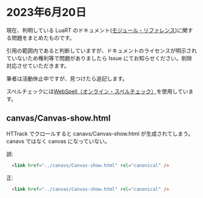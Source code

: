 # 2023年6月20日

現在、判明している LuaRT のドキュメント([モジュール・リファレンス](https://luart.org/doc/modules.html))に関する問題をまとめたものです。

引用の範囲内であると判断していますが、ドキュメントのライセンスが明示されていないため権利等で問題がありましたら Issue にてお知らせください。削除対応させていただきます。

筆者は活動休止中ですが、見つけたら追記します。

スペルチェックには[WebSpell（オンライン・スペルチェック）](https://lsd-project.jp/ja/service/webspell/index.html)を使用しています。


## canvas/Canvas-show.html

HTTrack でクロールすると canavs/Canvas-show.html が生成されてしまう。canavs ではなく canvas になっていない。

誤:
```html
  <link href="../canavs/Canvas-show.html" rel="canonical" />
```
正:
```html
  <link href="../canvas/Canvas-show.html" rel="canonical" />
```
